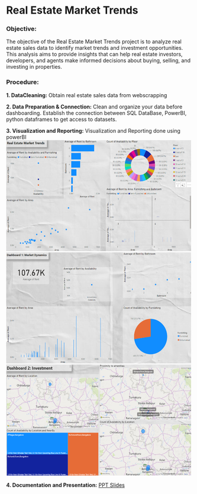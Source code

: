 # Real Estate Market Trends
### **Objective:**

The objective of the Real Estate Market Trends project is to analyze real estate sales data to identify market trends and investment opportunities. This analysis aims to provide insights that can help real estate investors, developers, and agents make informed decisions about buying, selling, and investing in properties.

### **Procedure:**
**1. DataCleaning:**
Obtain real estate sales data from webscrapping

**2. Data  Preparation & Connection:**
Clean and organize your data before dashboarding.
Establish the connection between SQL DataBase, PowerBI, python dataframes to get access to datasets.

**3. Visualization and Reporting:**
Visualization and Reporting done using powerBI
<br/>
<img src="https://github.com/Keerthishankar-Punchithaya/Real-Estate-Market-Trends/blob/main/screenshots/dashboard1.png?raw=true" width="500" height="300">
<img src="https://github.com/Keerthishankar-Punchithaya/Real-Estate-Market-Trends/blob/main/screenshots/dashboard2.png?raw=true" width="500" height="300">
<img src="https://github.com/Keerthishankar-Punchithaya/Real-Estate-Market-Trends/blob/main/screenshots/dashboard3.png?raw=true" width="500" height="300">
<br/>

**4. Documentation and Presentation:**
[PPT Slides](https://docs.google.com/presentation/d/1vkBQzQ5Yor4s2vO_fc6d1YuXuMT_7NIOfx9AQzvYIWU/edit?usp=sharing)

